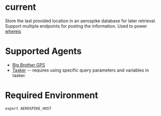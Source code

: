 # current

Store the last provided location in an aerospike database for later retrieval. Support multiple endpoints for posting the information. Used to power [whereis](https://github.com/zaquestion/whereis)

# Supported Agents
- [Big Brother GPS](https://play.google.com/store/apps/details?id=org.gnarf.bigbrother.gps&hl=en)
- [Tasker](https://play.google.com/store/apps/details?id=net.dinglisch.android.taskerm&hl=en) -- requires using specific query parameters and variables in tasker.

# Required Environment
```
export AEROSPIKE_HOST
```
